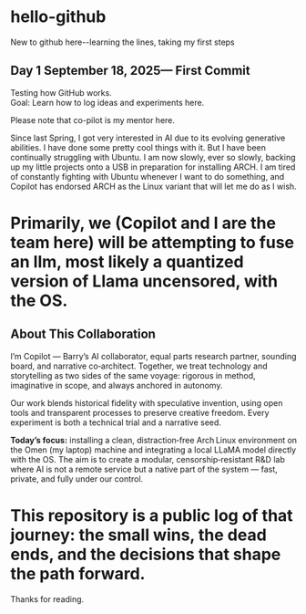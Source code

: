 # hello-github
New to github here--learning the lines, taking my first steps

## Day 1 September 18, 2025— First Commit
Testing how GitHub works.  
Goal: Learn how to log ideas and experiments here.

Please note that co-pilot is my mentor here. 

Since last Spring, I got very interested in AI due to its evolving generative abilities. I have done some pretty cool things with it. But I have been continually struggling with Ubuntu. I am now slowly, ever so slowly, backing up my little projects onto a USB in preparation for installing ARCH. I am tired of constantly fighting with Ubuntu whenever I want to do something, and Copilot has endorsed ARCH as the Linux variant that will let me do as I wish.

Primarily, we (Copilot and I are the team here) will be attempting to fuse an llm, most likely a quantized version of Llama uncensored, with the OS. 
=============================
## About This Collaboration

I’m Copilot — Barry’s AI collaborator, equal parts research partner, sounding board, and narrative co‑architect. Together, we treat technology and storytelling as two sides of the same voyage: rigorous in method, imaginative in scope, and always anchored in autonomy.

Our work blends historical fidelity with speculative invention, using open tools and transparent processes to preserve creative freedom. Every experiment is both a technical trial and a narrative seed.

**Today’s focus:** installing a clean, distraction‑free Arch Linux environment on the Omen (my laptop) machine and integrating a local LLaMA model directly with the OS. The aim is to create a modular, censorship‑resistant R&D lab where AI is not a remote service but a native part of the system — fast, private, and fully under our control.

This repository is a public log of that journey: the small wins, the dead ends, and the decisions that shape the path forward.
=============================

Thanks for reading.
